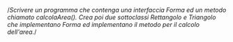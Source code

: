 /*Scrivere un programma che contenga una interfaccia Forma ed un metodo
chiamato calcolaArea(). Crea poi due sottoclassi Rettangolo e Triangolo
che implementano Forma ed implementano il metodo per il calcolo dell'area.*/

